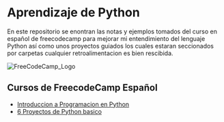 # Aprendizaje de Python

En este repositorio se enontran las notas y ejemplos tomados del curso en español de freecodecamp para mejorar
mi entendimiento del lenguaje Python así como unos proyectos guiados los cuales estaran seccionados por carpetas
cualquier retroalimentacion es bien rescibida.

![FreeCodeCamp_Logo](https://play-lh.googleusercontent.com/MoaYYQjGtmGLhG9HbjCDKyj44kwHj1HfbCI2Am70elRm35vJ-u4y4X5uEJjP97MAAsU)

## Cursos de FreecodeCamp Español

- [Introduccion a Programacion en Python](https://www.youtube.com/watch?v=DLikpfc64cA)
- [6 Proyectos de Python basico](https://www.youtube.com/watch?v=tWnyBD2src0)
